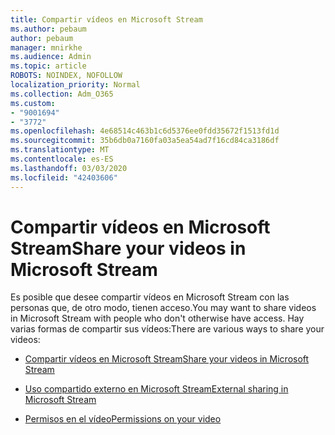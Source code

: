 ```yaml
---
title: Compartir vídeos en Microsoft Stream
ms.author: pebaum
author: pebaum
manager: mnirkhe
ms.audience: Admin
ms.topic: article
ROBOTS: NOINDEX, NOFOLLOW
localization_priority: Normal
ms.collection: Adm_O365
ms.custom:
- "9001694"
- "3772"
ms.openlocfilehash: 4e68514c463b1c6d5376ee0fdd35672f1513fd1d
ms.sourcegitcommit: 35b6db0a7160fa03a5ea54ad7f16cd84ca3186df
ms.translationtype: MT
ms.contentlocale: es-ES
ms.lasthandoff: 03/03/2020
ms.locfileid: "42403606"
---
```

# <a name="share-your-videos-in-microsoft-stream"></a><span data-ttu-id="b242a-102">Compartir vídeos en Microsoft Stream</span><span class="sxs-lookup"><span data-stu-id="b242a-102">Share your videos in Microsoft Stream</span></span>

<span data-ttu-id="b242a-103">Es posible que desee compartir vídeos en Microsoft Stream con las personas que, de otro modo, tienen acceso.</span><span class="sxs-lookup"><span data-stu-id="b242a-103">You may want to share videos in Microsoft Stream with people who don't otherwise have access.</span></span> <span data-ttu-id="b242a-104">Hay varias formas de compartir sus vídeos:</span><span class="sxs-lookup"><span data-stu-id="b242a-104">There are various ways to share your videos:</span></span> 

- [<span data-ttu-id="b242a-105">Compartir vídeos en Microsoft Stream</span><span class="sxs-lookup"><span data-stu-id="b242a-105">Share your videos in Microsoft Stream</span></span>](https://docs.microsoft.com/stream/portal-share-video)

- [<span data-ttu-id="b242a-106">Uso compartido externo en Microsoft Stream</span><span class="sxs-lookup"><span data-stu-id="b242a-106">External sharing in Microsoft Stream</span></span>](https://docs.microsoft.com/stream/portal-share-video#external-sharing)

- [<span data-ttu-id="b242a-107">Permisos en el vídeo</span><span class="sxs-lookup"><span data-stu-id="b242a-107">Permissions on your video</span></span>](https://docs.microsoft.com/stream/portal-share-video#permissions-on-your-video)